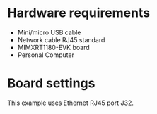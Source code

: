 Hardware requirements
===================
- Mini/micro USB cable
- Network cable RJ45 standard
- MIMXRT1180-EVK board
- Personal Computer

Board settings
============
This example uses Ethernet RJ45 port J32.
